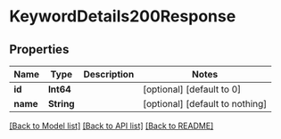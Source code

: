 # KeywordDetails200Response


## Properties
Name | Type | Description | Notes
------------ | ------------- | ------------- | -------------
**id** | **Int64** |  | [optional] [default to 0]
**name** | **String** |  | [optional] [default to nothing]


[[Back to Model list]](../README.md#models) [[Back to API list]](../README.md#api-endpoints) [[Back to README]](../README.md)


